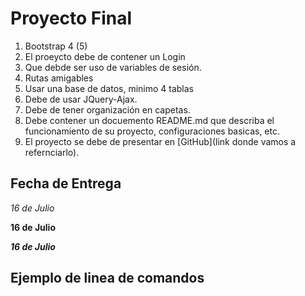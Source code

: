 <!-- # Header 1
## Header 2
### Header 3
#### Header 4
##### Header 5
###### Header 6 -->


# Proyecto Final

1. Bootstrap 4 (5)
2. El proeycto debe de contener un Login
3. Que debde ser uso de variables de sesión.
4. Rutas amigables
5. Usar una base de datos, minimo 4 tablas
6. Debe de usar JQuery-Ajax.
7. Debe de tener organización en capetas.
8. Debe contener un docuemento README.md que describa el funcionamiento de su proyecto, configuraciones basicas, etc.
9. El proyecto se debe de presentar en [GitHub](link donde vamos a refernciarlo).

## Fecha de Entrega
*16 de Julio*

**16 de Julio**

***16 de Julio***



<!-- | ID | Nombre | Apellido | Usuario | Contrasenia |
|----|--------|----------|---------|-------------|
|  1 |Fernando| Sebastian| Orozco  |    12345    | -->


## Ejemplo de linea de comandos

<!-- ```php
  $conexion = new PDO("mysql:host=localhost:33061 
dbname=gestor-tareas","root","Nandodrago4");
  if (isset($conexion)) {
    echo 'conectado';
  } else {
    echo 'estas muy feo';
  }

``` -->
